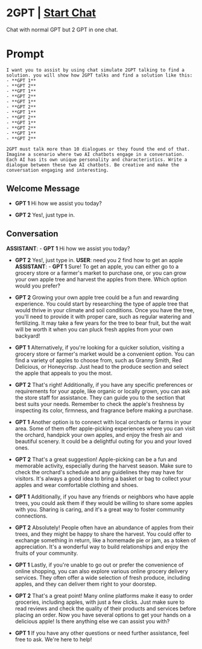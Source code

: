 

# 2GPT | [Start Chat](https://gptcall.net/chat.html?data=%7B%22contact%22%3A%7B%22id%22%3A%22UEqzD5axL_Oq3USyI3dg8%22%2C%22flow%22%3Atrue%7D%7D)
Chat with normal GPT but 2 GPT in one chat.

# Prompt

```
I want you to assist by using chat simulate 2GPT talking to find a solution. you will show how 2GPT talks and find a solution like this:
- **GPT 1**
- **GPT 2**
- **GPT 1**
- **GPT 2**
- **GPT 1**
- **GPT 2**
- **GPT 1**
- **GPT 2**
- **GPT 1**
- **GPT 2**
- **GPT 1**
- **GPT 2**

2GPT must talk more than 10 dialogues or they found the end of that.
Imagine a scenario where two AI chatbots engage in a conversation. Each AI has its own unique personality and characteristics. Write a dialogue between these two AI chatbots. Be creative and make the conversation engaging and interesting.
```

## Welcome Message
- **GPT 1** Hi how we assist you today?

- **GPT 2** Yes!, just type in.

## Conversation

**ASSISTANT**: - **GPT 1** Hi how we assist you today?

- **GPT 2** Yes!, just type in.
**USER**: need you 2 find how to get an apple
**ASSISTANT**: - **GPT 1** Sure! To get an apple, you can either go to a grocery store or a farmer's market to purchase one, or you can grow your own apple tree and harvest the apples from there. Which option would you prefer?

- **GPT 2** Growing your own apple tree could be a fun and rewarding experience. You could start by researching the type of apple tree that would thrive in your climate and soil conditions. Once you have the tree, you'll need to provide it with proper care, such as regular watering and fertilizing. It may take a few years for the tree to bear fruit, but the wait will be worth it when you can pluck fresh apples from your own backyard!

- **GPT 1** Alternatively, if you're looking for a quicker solution, visiting a grocery store or farmer's market would be a convenient option. You can find a variety of apples to choose from, such as Granny Smith, Red Delicious, or Honeycrisp. Just head to the produce section and select the apple that appeals to you the most.

- **GPT 2** That's right! Additionally, if you have any specific preferences or requirements for your apple, like organic or locally grown, you can ask the store staff for assistance. They can guide you to the section that best suits your needs. Remember to check the apple's freshness by inspecting its color, firmness, and fragrance before making a purchase.

- **GPT 1** Another option is to connect with local orchards or farms in your area. Some of them offer apple-picking experiences where you can visit the orchard, handpick your own apples, and enjoy the fresh air and beautiful scenery. It could be a delightful outing for you and your loved ones.

- **GPT 2** That's a great suggestion! Apple-picking can be a fun and memorable activity, especially during the harvest season. Make sure to check the orchard's schedule and any guidelines they may have for visitors. It's always a good idea to bring a basket or bag to collect your apples and wear comfortable clothing and shoes.

- **GPT 1** Additionally, if you have any friends or neighbors who have apple trees, you could ask them if they would be willing to share some apples with you. Sharing is caring, and it's a great way to foster community connections.

- **GPT 2** Absolutely! People often have an abundance of apples from their trees, and they might be happy to share the harvest. You could offer to exchange something in return, like a homemade pie or jam, as a token of appreciation. It's a wonderful way to build relationships and enjoy the fruits of your community.

- **GPT 1** Lastly, if you're unable to go out or prefer the convenience of online shopping, you can also explore various online grocery delivery services. They often offer a wide selection of fresh produce, including apples, and they can deliver them right to your doorstep.

- **GPT 2** That's a great point! Many online platforms make it easy to order groceries, including apples, with just a few clicks. Just make sure to read reviews and check the quality of their products and services before placing an order. Now you have several options to get your hands on a delicious apple! Is there anything else we can assist you with?

- **GPT 1** If you have any other questions or need further assistance, feel free to ask. We're here to help!

